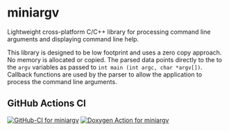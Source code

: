 # miniargv
Lightweight cross-platform C/C++ library for processing command line arguments and displaying command line help.

This library is designed to be low footprint and uses a zero copy approach.
No memory is allocated or copied.
The parsed data points directly to the to the `argv` variables as passed to `int main (int argc, char *argv[])`.
Callback functions are used by the parser to allow the application to process the command line arguments.

## GitHub Actions CI
[![GitHub-CI for miniargv](https://github.com/brechtsanders/miniargv/workflows/GitHub-CI%20for%20miniargv/badge.svg)](https://github.com/brechtsanders/miniargv/actions)
[![Doxygen Action for miniargv](https://github.com/brechtsanders/miniargv/actions/workflows/miniargv-doxygen.yml/badge.svg)](https://github.com/brechtsanders/miniargv/actions/workflows/miniargv-doxygen.yml)
